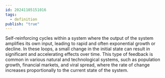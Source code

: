 ```yaml
---
id: 20241105151016
tags:
  - definition
publish: "true"
---
```

Self-reinforcing cycles within a system where the output of the system amplifies its own input, leading to rapid and often exponential growth or decline. In these loops, a small change in the initial state can result in significant and accelerating effects over time. This type of feedback is common in various natural and technological systems, such as population growth, financial markets, and viral spread, where the rate of change increases proportionally to the current state of the system.